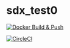 # sdx_test0

[![Docker Build & Push](https://github.com/MOOGAA/sdx_test0/actions/workflows/Docker_Build_&_Publish_.yml/badge.svg)](https://github.com/MOOGAA/sdx_test0/actions/workflows/Docker_Build_&_Publish_.yml)

[![CircleCI](https://circleci.com/gh/MOOGAA/sdx_test0/tree/main.svg?style=svg)](https://circleci.com/gh/MOOGAA/sdx_test0/tree/main)
